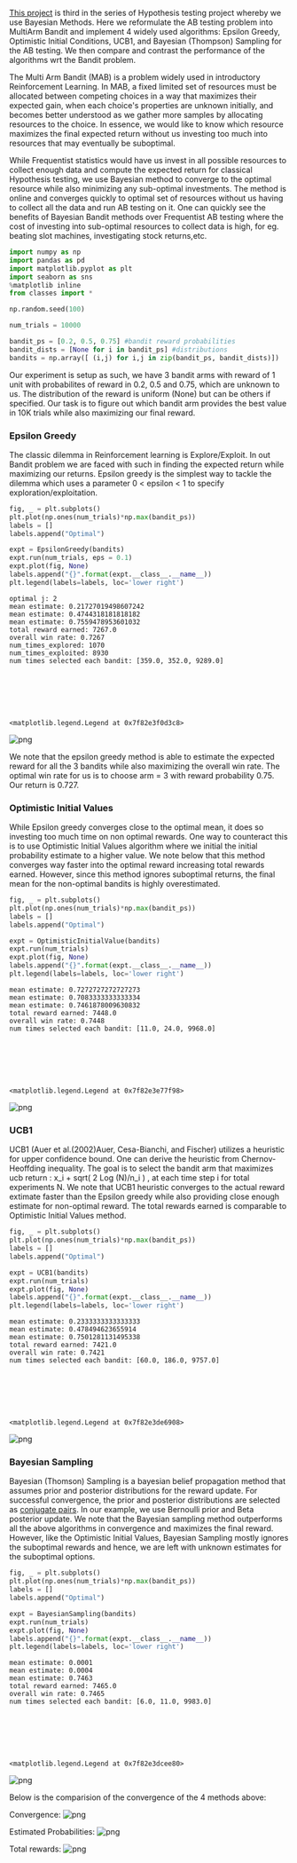 
[This project](https://github.com/mbastola/machine-learning-in-python/tree/master/Hypothesis-Testing-III-Bayesian-Methods) is third in the series of Hypothesis testing project whereby we use Bayesian Methods. Here we reformulate the AB testing problem into MultiArm Bandit and implement 4 widely used algorithms: Epsilon Greedy, Optimistic Initial Conditions, UCB1, and Bayesian (Thompson) Sampling for the AB testing. We then compare and contrast the performance of the algorithms wrt the Bandit problem.

The Multi Arm Bandit (MAB) is a problem widely used in introductory Reinforcement Learning. In MAB, a fixed limited set of resources must be allocated between competing choices in a way that maximizes their expected gain, when each choice's properties are unknown initially, and becomes better understood as we gather more samples by allocating resources to the choice. In essence, we would like to know which resource maximizes the final expected return without us investing too much into resources that may eventually be suboptimal. 

While Frequentist statistics would have us invest in all possible resources to collect enough data and compute the expected return for classical Hypothesis testing, we use Bayesian method to converge to the optimal resource while also minimizing any sub-optimal investments. The method is online and converges quickly to optimal set of resources without us having to collect all the data and run AB testing on it. One can quickly see the benefits of Bayesian Bandit methods over Frequentist AB testing where the cost of investing into sub-optimal resources to collect data is high, for eg. beating slot machines, investigating stock returns,etc.


```python
import numpy as np
import pandas as pd
import matplotlib.pyplot as plt
import seaborn as sns
%matplotlib inline
from classes import *
```


```python
np.random.seed(100)

num_trials = 10000

bandit_ps = [0.2, 0.5, 0.75] #bandit reward probabilities
bandit_dists = [None for i in bandit_ps] #distributions
bandits = np.array([ (i,j) for i,j in zip(bandit_ps, bandit_dists)])
```

Our experiment is setup as such, we have 3 bandit arms with reward of 1 unit with probabilites of reward in 0.2, 0.5 and 0.75, which are unknown to us. The distribution of the reward is uniform (None) but can be others if specified. Our task is to figure out which bandit arm provides the best value in 10K trials while also maximizing our final reward.   

### Epsilon Greedy

The classic dilemma in Reinforcement learning is Explore/Exploit. In out Bandit problem we are faced with such in finding the expected return while maximizing our returns. Epsilon greedy is the simplest way to tackle the dilemma which uses a parameter 0 < epsilon < 1 to specify exploration/exploitation.


```python
fig, _ = plt.subplots()
plt.plot(np.ones(num_trials)*np.max(bandit_ps))
labels = []
labels.append("Optimal")

expt = EpsilonGreedy(bandits)
expt.run(num_trials, eps = 0.1)
expt.plot(fig, None)
labels.append("{}".format(expt.__class__.__name__))
plt.legend(labels=labels, loc='lower right')
```

    optimal j: 2
    mean estimate: 0.21727019498607242
    mean estimate: 0.4744318181818182
    mean estimate: 0.7559478953601032
    total reward earned: 7267.0
    overall win rate: 0.7267
    num_times_explored: 1070
    num_times_exploited: 8930
    num times selected each bandit: [359.0, 352.0, 9289.0]
    
    





    <matplotlib.legend.Legend at 0x7f82e3f0d3c8>




![png](https://github.com/mbastola/machine-learning-in-python/blob/master/Hypothesis-Testing-III-Bayesian-Methods/imgs/output_5_2.png)


We note that the epsilon greedy method is able to estimate the expected reward for all the 3 bandits while also maximizing the overall win rate. The optimal win rate for us is to choose arm = 3 with reward probability 0.75. Our return is 0.727.

### Optimistic Initial Values

While Epsilon greedy converges close to the optimal mean, it does so investing too much time on non optimal rewards. One way to counteract this is to use Optimistic Initial Values algorithm where we initial the initial probability estimate to a higher value. We note below that this method converges way faster into the optimal reward increasing total rewards earned. However, since this method ignores suboptimal returns, the final mean for the non-optimal bandits is highly overestimated.


```python
fig, _ = plt.subplots()
plt.plot(np.ones(num_trials)*np.max(bandit_ps))
labels = []
labels.append("Optimal")

expt = OptimisticInitialValue(bandits)
expt.run(num_trials)
expt.plot(fig, None)
labels.append("{}".format(expt.__class__.__name__))
plt.legend(labels=labels, loc='lower right')
```

    mean estimate: 0.7272727272727273
    mean estimate: 0.7083333333333334
    mean estimate: 0.7461878009630832
    total reward earned: 7448.0
    overall win rate: 0.7448
    num times selected each bandit: [11.0, 24.0, 9968.0]
    
    





    <matplotlib.legend.Legend at 0x7f82e3e77f98>




![png](https://github.com/mbastola/machine-learning-in-python/blob/master/Hypothesis-Testing-III-Bayesian-Methods/imgs/output_8_2.png)


### UCB1

UCB1 (Auer et al.(2002)Auer, Cesa-Bianchi, and Fischer) utilizes a heuristic for upper confidence bound. One can derive the heuristic from Chernov-Heoffding inequality. The goal is to select the bandit arm that maximizes ucb return : x_i + sqrt( 2 Log (N)/n_i ) , at each time step i for total experiments N. We note that UCB1 heuristic converges to the actual reward extimate faster than the Epsilon greedy while also providing close enough estimate for non-optimal reward. The total rewards earned is comparable to Optimistic Initial Values method.


```python
fig, _ = plt.subplots()
plt.plot(np.ones(num_trials)*np.max(bandit_ps))
labels = []
labels.append("Optimal")

expt = UCB1(bandits)
expt.run(num_trials)
expt.plot(fig, None)
labels.append("{}".format(expt.__class__.__name__))
plt.legend(labels=labels, loc='lower right')
```

    mean estimate: 0.2333333333333333
    mean estimate: 0.478494623655914
    mean estimate: 0.7501281131495338
    total reward earned: 7421.0
    overall win rate: 0.7421
    num times selected each bandit: [60.0, 186.0, 9757.0]
    
    





    <matplotlib.legend.Legend at 0x7f82e3de6908>




![png](https://github.com/mbastola/machine-learning-in-python/blob/master/Hypothesis-Testing-III-Bayesian-Methods/imgs/output_10_2.png)


### Bayesian Sampling

Bayesian (Thomson) Sampling is a bayesian belief propagation method that assumes prior and posterior distributions for the reward update. For successful convergence, the prior and posterior distributions are selected as [conjugate pairs](https://en.wikipedia.org/wiki/Conjugate_prior). In our example, we use Bernoulli prior and Beta posterior update. We note that the Bayesian sampling method outperforms all the above algorithms in convergence and maximizes the final reward. However, like the Optimistic Initial Values, Bayesian Sampling mostly ignores the suboptimal rewards and hence, we are left with unknown estimates for the suboptimal options.


```python
fig, _ = plt.subplots()
plt.plot(np.ones(num_trials)*np.max(bandit_ps))
labels = []
labels.append("Optimal")

expt = BayesianSampling(bandits)
expt.run(num_trials)
expt.plot(fig, None)
labels.append("{}".format(expt.__class__.__name__))
plt.legend(labels=labels, loc='lower right')
```

    mean estimate: 0.0001
    mean estimate: 0.0004
    mean estimate: 0.7463
    total reward earned: 7465.0
    overall win rate: 0.7465
    num times selected each bandit: [6.0, 11.0, 9983.0]
    
    





    <matplotlib.legend.Legend at 0x7f82e3dcee80>




![png](https://github.com/mbastola/machine-learning-in-python/blob/master/Hypothesis-Testing-III-Bayesian-Methods/imgs/output_12_2.png)


Below is the comparision of the convergence of the 4 methods above:

Convergence:
![png](https://github.com/mbastola/machine-learning-in-python/blob/master/Hypothesis-Testing-III-Bayesian-Methods/imgs/compare.png)

Estimated Probabilities:
![png](https://github.com/mbastola/machine-learning-in-python/blob/master/Hypothesis-Testing-III-Bayesian-Methods/imgs/estimated_probs_dist.png)

Total rewards:
![png](https://github.com/mbastola/machine-learning-in-python/blob/master/Hypothesis-Testing-III-Bayesian-Methods/imgs/total_rewards.png)
